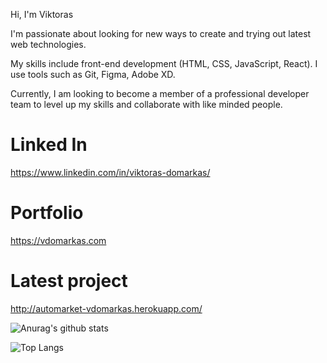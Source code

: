 Hi, I'm Viktoras

I'm passionate about looking for new ways to create and trying out latest web technologies.

My skills include front-end development (HTML, CSS, JavaScript, React). I use tools such as Git, Figma, Adobe XD.

Currently, I am looking to become a member of a professional developer team to level up my skills and collaborate with like minded people.

# Linked In

https://www.linkedin.com/in/viktoras-domarkas/

# Portfolio

https://vdomarkas.com

# Latest project

http://automarket-vdomarkas.herokuapp.com/



![Anurag's github stats](https://github-readme-stats.vercel.app/api?username=vidomarkas&show_icons=true&theme=radical)

![Top Langs](https://github-readme-stats.vercel.app/api/top-langs/?username=vidomarkas&layout=compact&theme=radical)
